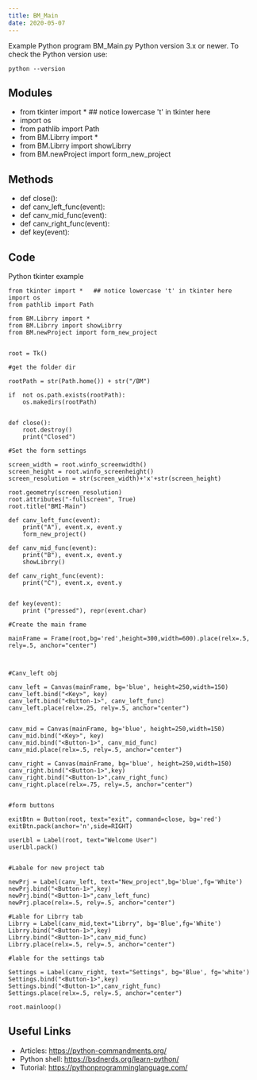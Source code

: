 ```yaml
---
title: BM_Main
date: 2020-05-07
---
```

Example Python program BM_Main.py
Python version 3.x or newer.
To check the Python version use:

    python --version

## Modules

* from tkinter import *   ## notice lowercase 't' in tkinter here
* import os
* from pathlib import Path
* from BM.Librry import *
* from BM.Librry import showLibrry
* from BM.newProject import form_new_project

## Methods

* def close():
* def canv_left_func(event):
* def canv_mid_func(event):
* def canv_right_func(event):
* def key(event):

## Code

Python tkinter example

    from tkinter import *   ## notice lowercase 't' in tkinter here
    import os
    from pathlib import Path
    
    from BM.Librry import *
    from BM.Librry import showLibrry
    from BM.newProject import form_new_project
    
    
    root = Tk()
    
    #get the folder dir
    
    rootPath = str(Path.home()) + str("/BM")
    
    if  not os.path.exists(rootPath):
        os.makedirs(rootPath)
    
    
    def close():
        root.destroy()
        print("Closed")
    
    #Set the form settings
    
    screen_width = root.winfo_screenwidth()
    screen_height = root.winfo_screenheight()
    screen_resolution = str(screen_width)+'x'+str(screen_height)
    
    root.geometry(screen_resolution)
    root.attributes("-fullscreen", True)
    root.title("BMI-Main")
    
    def canv_left_func(event):
        print("A"), event.x, event.y
        form_new_project()
    
    def canv_mid_func(event):
        print("B"), event.x, event.y
        showLibrry()
    
    def canv_right_func(event):
        print("C"), event.x, event.y
    
    
    def key(event):
        print ("pressed"), repr(event.char)
    
    #Create the main frame
    
    mainFrame = Frame(root,bg='red',height=300,width=600).place(relx=.5, rely=.5, anchor="center")
    
    
    
    #Canv_left obj
    
    canv_left = Canvas(mainFrame, bg='blue', height=250,width=150)
    canv_left.bind("<Key>", key)
    canv_left.bind("<Button-1>", canv_left_func)
    canv_left.place(relx=.25, rely=.5, anchor="center")
    
    
    canv_mid = Canvas(mainFrame, bg='blue', height=250,width=150)
    canv_mid.bind("<Key>", key)
    canv_mid.bind("<Button-1>", canv_mid_func)
    canv_mid.place(relx=.5, rely=.5, anchor="center")
    
    canv_right = Canvas(mainFrame, bg='blue', height=250,width=150)
    canv_right.bind("<Button-1>",key)
    canv_right.bind("<Button-1>",canv_right_func)
    canv_right.place(relx=.75, rely=.5, anchor="center")
    
    
    #form buttons
    
    exitBtn = Button(root, text="exit", command=close, bg='red')
    exitBtn.pack(anchor='n',side=RIGHT)
    
    userLbl = Label(root, text="Welcome User")
    userLbl.pack()
    
    
    #Labale for new project tab
    
    newPrj = Label(canv_left, text="New_project",bg='blue',fg='White')
    newPrj.bind("<Button-1>",key)
    newPrj.bind("<Button-1>",canv_left_func)
    newPrj.place(relx=.5, rely=.5, anchor="center")
    
    #Lable for Librry tab
    Librry = Label(canv_mid,text="Librry", bg='Blue',fg='White')
    Librry.bind("<Button-1>",key)
    Librry.bind("<Button-1>",canv_mid_func)
    Librry.place(relx=.5, rely=.5, anchor="center")
    
    #lable for the settings tab
    
    Settings = Label(canv_right, text="Settings", bg='Blue', fg='white')
    Settings.bind("<Button-1>",key)
    Settings.bind("<Button-1>",canv_right_func)
    Settings.place(relx=.5, rely=.5, anchor="center")
    
    root.mainloop()
    
    

## Useful Links

- Articles: https://python-commandments.org/
- Python shell: https://bsdnerds.org/learn-python/
- Tutorial: https://pythonprogramminglanguage.com/
